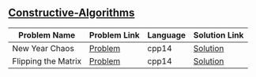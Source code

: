 ## [Constructive-Algorithms](https://www.hackerrank.com/domains/algorithms/constructive-algorithms)

Problem Name|Problem Link|Language|Solution Link
---|---|---|---
New Year Chaos|[Problem](https://www.hackerrank.com/challenges/new-year-chaos/problem)|cpp14|[Solution](./new-year-chaos.cpp)
Flipping the Matrix|[Problem](https://www.hackerrank.com/challenges/flipping-the-matrix/problem)|cpp14|[Solution](./flipping-the-matrix.cpp)
